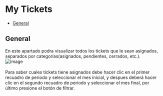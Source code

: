 
# My Tickets
 - [General](#head1)

## <a name="head1">General </a>
En este apartado podra visualizar todos los tickets que le sean asignados, separados por categorías(asignados, pendientes, cerrados, etc.). <br>
![image](/images/docs/service/mytickets1.png)<br><br>
Para saber cuales tickets tiene asignados debe hacer clic en el primer recuadro de periodo y seleccionar el mes inicial, y despues deberá hacer clic en el segundo recuadro de periodo y seleccionar el mes final, por último presione el botón de filtrar.
